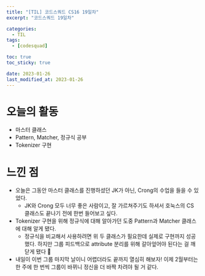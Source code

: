 ```yaml
---
title: "[TIL] 코드스쿼드 CS16 19일차"
excerpt: "코드스쿼드 19일차"

categories:
  - TIL
tags:
  - [codesquad]

toc: true
toc_sticky: true

date: 2023-01-26
last_modified_at: 2023-01-26
---
```


# 오늘의 활동
- 마스터 클래스
- Pattern, Matcher, 정규식 공부
- Tokenizer 구현

# 느낀 점
- 오늘은 그동안 마스터 클래스를 진행하셨던 JK가 아닌, Crong의 수업을 들을 수 있었다.
  - JK와 Crong 모두 너무 좋은 사람이고, 잘 가르쳐주기도 하셔서 호눅스의 CS 클래스도 끝나기 전에 한번 들어보고 싶다.
- Tokenizer 구현을 위해 정규식에 대해 알아가던 도중 Pattern과 Matcher 클래스에 대해 알게 됐다.
  - 정규식을 비교해서 사용하려면 위 두 클래스가 필요한데 실제로 구현까지 성공했다. 하지만 그룹 피드백으로 attribute 분리를 위해 갈아엎어야 된다는 걸 깨닫게 됐다 🥲
- 내일이 이번 그룹 마지막 날이니 어렵더라도 끝까지 열심히 해보자! 이제 2월부터는 한 주에 한 번씩 그룹이 바뀌니 정신을 더 바짝 차려야 될 거 같다.